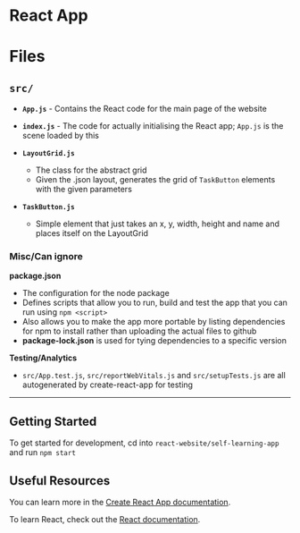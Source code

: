 # React App

# Files

## `src/` ##

- **`App.js`** - Contains the React code for the main page of the website

- **`index.js`** - The code for actually initialising the React app; `App.js` is the scene loaded by this

- **`LayoutGrid.js`**
    - The class for the abstract grid
	- Given the .json layout, generates the grid of `TaskButton` elements with the given parameters

- **`TaskButton.js`**
	- Simple element that just takes an x, y, width, height and name and places itself on the LayoutGrid 


### Misc/Can ignore

**package.json**
 - The configuration for the node package
 - Defines scripts that allow you to run, build and test the app that you can run using `npm <script>`
 - Also allows you to make the app more portable by listing dependencies for npm to install rather than uploading the actual files to github
 - **package-lock.json** is used for tying dependencies to a specific version

**Testing/Analytics**
 - `src/App.test.js`, `src/reportWebVitals.js` and `src/setupTests.js` are all autogenerated by create-react-app for testing



****






## Getting Started
To get started for development, cd into `react-website/self-learning-app` and run `npm start` 

## Useful Resources

You can learn more in the [Create React App documentation](https://facebook.github.io/create-react-app/docs/getting-started).

To learn React, check out the [React documentation](https://reactjs.org/).